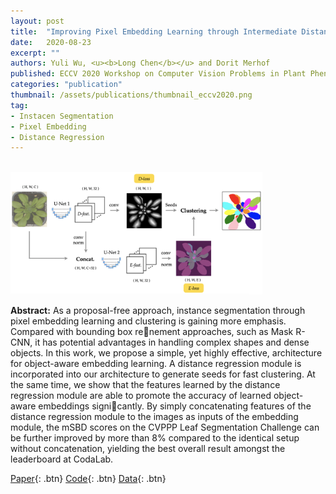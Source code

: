 ```yaml
---
layout: post
title:  "Improving Pixel Embedding Learning through Intermediate Distance Regression Supervision"
date:   2020-08-23
excerpt: ""
authors: Yuli Wu, <u><b>Long Chen</b></u> and Dorit Merhof
published: ECCV 2020 Workshop on Computer Vision Problems in Plant Phenotyping (CVPPP)
categories: "publication"
thumbnail: /assets/publications/thumbnail_eccv2020.png
tag:
- Instacen Segmentation
- Pixel Embedding
- Distance Regression
---
```


<br>
<img src="/assets/publications/overview_eccv2020.png" style="width:80%">
<br>

**Abstract:** As a proposal-free approach, instance segmentation through pixel embedding learning and clustering is gaining more emphasis. Compared with bounding box renement approaches, such as Mask R-CNN,
it has potential advantages in handling complex shapes and dense objects. In this work, we propose a simple, yet highly effective, architecture for object-aware embedding learning. A distance regression module is
incorporated into our architecture to generate seeds for fast clustering. At the same time, we show that the features learned by the distance regression module are able to promote the accuracy of learned object-
aware embeddings signicantly. By simply concatenating features of the distance regression module to the images as inputs of the embedding module, the mSBD scores on the CVPPP Leaf Segmentation Challenge can be further improved by more than 8% compared to the identical setup without concatenation, yielding the best overall result amongst the leaderboard at CodaLab.

[Paper](https://www.researchgate.net/publication/342944438_Improving_Pixel_Embedding_Learning_through_Intermediate_Distance_Regression_Supervision_for_Instance_Segmentation){: .btn}
[Code](https://github.com/looooongChen/instSeg){: .btn}
[Data](https://competitions.codalab.org/competitions/18405){: .btn}



